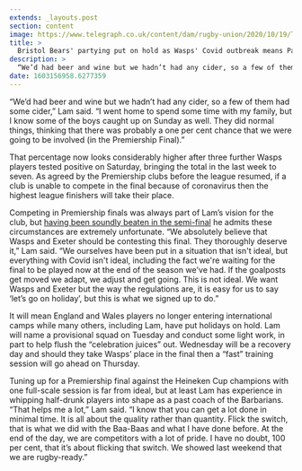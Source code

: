 ```yaml
--- 
extends: _layouts.post 
section: content 
image: https://www.telegraph.co.uk/content/dam/rugby-union/2020/10/19/TELEMMGLPICT000242108290_trans_NvBQzQNjv4BqZUXVSuUT-hb97ffBGHw0onwCSEif697Ha1LnuwUJ0zg.jpeg?impolicy=logo-overlay 
title: > 
  Bristol Bears' partying put on hold as Wasps' Covid outbreak means Pat Lam must flush the 'celebration juices' out 
description: > 
  “We’d had beer and wine but we hadn’t had any cider, so a few of them had some cider,” Lam said.“We absolutely believe that Wasps and Exeter should be contesting this final.Lam will name a provisional squad on Tuesday and conduct some light work, in part to help flush the “celebration juices” out.Wednesday will be a recovery day and should they take Wasps’ place in the final then a “fast” training session will go ahead on Thursday.“That helps me a lot,” Lam said. 
date: 1603156958.6277359 
--- 
```

<div><p>&#8220;We&#8217;d had beer and wine but we hadn&#8217;t had any cider, so a few of them had some cider,&#8221; Lam said. &#8220;I went home to spend some time with my family, but I know some of the boys caught up on Sunday as well. They did normal things, thinking that there was probably a one per cent chance that we were going to be involved (in the Premiership Final).&#8221;</p>
<p>That percentage now looks considerably higher after three further Wasps players tested positive on Saturday, bringing the total in the last week to seven. As agreed by the Premiership clubs before the league resumed, if a club is unable to compete in the final because of coronavirus then the highest league finishers will take their place.</p>
<p>Competing in Premiership finals was always part of Lam&#8217;s vision for the club, but <a href="https://www.telegraph.co.uk/rugby-union/2020/10/10/wasps-vs-bristol-bears-premiership-play-off-semi-final-live/">having been soundly beaten in the semi-final</a> he admits these circumstances are extremely unfortunate. &#8220;We absolutely believe that Wasps and Exeter should be contesting this final. They thoroughly deserve it,&#8221; Lam said. &#8220;We ourselves have been put in a situation that isn't ideal, but everything with Covid isn't ideal, including the fact we're waiting for the final to be played now at the end of the season we've had. If the goalposts get moved we adapt, we adjust and get going. This is not ideal. We want Wasps and Exeter but the way the regulations are, it is easy for us to say &#8216;let&#8217;s go on holiday&#8217;, but this is what we signed up to do.&#8221;</p>
<p>It will mean England and Wales players no longer entering international camps while many others, including Lam, have put holidays on hold. Lam will name a provisional squad on Tuesday and conduct some light work, in part to help flush the &#8220;celebration&#160;juices&#8221; out. Wednesday will be a recovery day and should they take Wasps&#8217; place in the final then a &#8220;fast&#8221; training session will go ahead on Thursday.&#160;</p>
<p>Tuning up for a Premiership final against the Heineken Cup champions with one full-scale session is far from ideal, but at least Lam has experience in whipping half-drunk players into shape as a past coach of the Barbarians. &#8220;That helps me a lot,&#8221; Lam said. &#8220;I know that you can get a lot done in minimal time. It is all about the quality rather than quantity. Flick the switch, that is what we did with the Baa-Baas and what I have done before. At the end of the day, we are competitors with a lot of pride. I have no doubt, 100 per cent, that it&#8217;s about flicking that switch. We showed last weekend that we are rugby-ready.&#8221;</p>
</div>